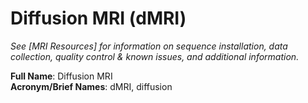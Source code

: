 # Diffusion MRI (dMRI)
*See [MRI Resources] for information on sequence installation, data collection, quality control & known issues, and additional information.*

**Full Name**: Diffusion MRI  
**Acronym/Brief Names**: dMRI, diffusion

